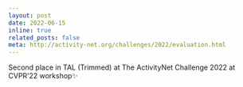```yaml
---
layout: post
date: 2022-06-15 
inline: true
related_posts: false
meta: http://activity-net.org/challenges/2022/evaluation.html
---
```


Second place in TAL (Trimmed) at The ActivityNet Challenge 2022 at CVPR’22 workshop:sparkles:

